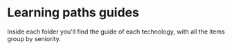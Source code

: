 # Learning paths guides

Inside each folder you'll find the guide of each technology, with all the items group by seniority.
